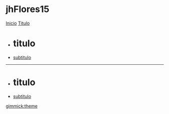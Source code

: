 # jhFlores15

[Inicio](Archivo.md)
[Titulo]()
  * # titulo
  * [subtitulo](proyectos/archivo.md)
  - - - -
  * # titulo
  * [subtitulo](proyectos/archivo.md)
<!-- set a default theme -->
[gimmick:theme](flatly)

